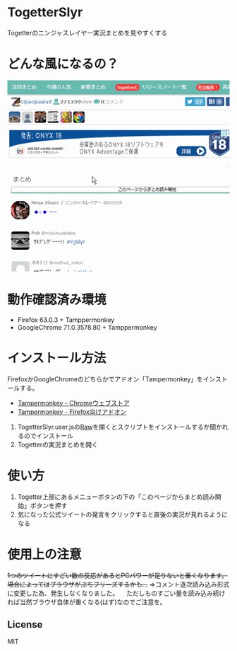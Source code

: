 # TogetterSlyr
Togetterのニンジャスレイヤー実況まとめを見やすくする

# どんな風になるの？
![sample](https://github.com/rizenback000/TogetterSlyr/blob/media/sample.gif)

# 動作確認済み環境
- Firefox 63.0.3 + Tamppermonkey
- GoogleChrome 71.0.3578.80 + Tamppermonkey

# インストール方法
FirefoxかGoogleChromeのどちらかでアドオン「Tampermonkey」をインストールする。
- [Tampermonkey - Chromeウェブストア](https://chrome.google.com/webstore/detail/tampermonkey/dhdgffkkebhmkfjojejmpbldmpobfkfo?hl=ja)
- [Tampermonkey - Firefox向けアドオン](https://addons.mozilla.org/ja/firefox/addon/tampermonkey/)
1. TogetterSlyr.user.jsの[Raw](https://github.com/rizenback000/TogetterSlyr/raw/master/TogetterSlyr.user.js)を開くとスクリプトをインストールするか聞かれるのでインストール
2. Togetterの実況まとめを開く

# 使い方
1. Togetter上部にあるメニューボタンの下の「このページからまとめ読み開始」ボタンを押す
1. 気になった公式ツイートの発言をクリックすると直後の実況が見れるようになる

# 使用上の注意
~~1つのツイートにすごい数の反応があるとPCパワーが足りないと重くなります。
場合によってはブラウザがぷちフリーズするかも…~~
⇒コメント逐次読み込み形式に変更した為、発生しなくなりました。
　ただしものすごい量を読み込み続ければ当然ブラウザ自体が重くなる(はず)なのでご注意を。

## License
MIT
